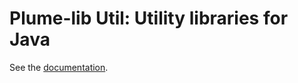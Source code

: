 # Plume-lib Util:  Utility libraries for Java #

See the [documentation](https://types.cs.washington.edu/plume-util/api/org/plumelib/util/package-summary.html#package.description).
